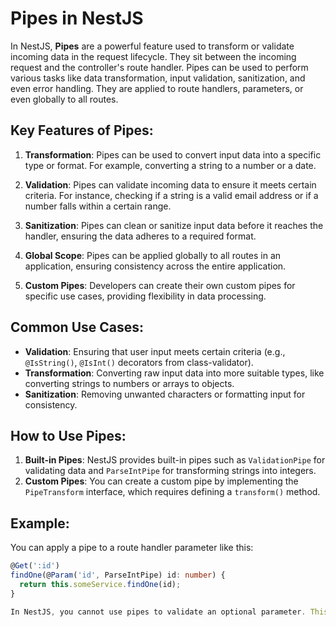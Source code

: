 # Pipes in NestJS

In NestJS, **Pipes** are a powerful feature used to transform or validate incoming data in the request lifecycle. They sit between the incoming request and the controller's route handler. Pipes can be used to perform various tasks like data transformation, input validation, sanitization, and even error handling. They are applied to route handlers, parameters, or even globally to all routes.

## Key Features of Pipes:
1. **Transformation**: Pipes can be used to convert input data into a specific type or format. For example, converting a string to a number or a date.
   
2. **Validation**: Pipes can validate incoming data to ensure it meets certain criteria. For instance, checking if a string is a valid email address or if a number falls within a certain range.

3. **Sanitization**: Pipes can clean or sanitize input data before it reaches the handler, ensuring the data adheres to a required format.

4. **Global Scope**: Pipes can be applied globally to all routes in an application, ensuring consistency across the entire application.

5. **Custom Pipes**: Developers can create their own custom pipes for specific use cases, providing flexibility in data processing.

## Common Use Cases:
- **Validation**: Ensuring that user input meets certain criteria (e.g., `@IsString()`, `@IsInt()` decorators from class-validator).
- **Transformation**: Converting raw input data into more suitable types, like converting strings to numbers or arrays to objects.
- **Sanitization**: Removing unwanted characters or formatting input for consistency.

## How to Use Pipes:
1. **Built-in Pipes**: NestJS provides built-in pipes such as `ValidationPipe` for validating data and `ParseIntPipe` for transforming strings into integers.
2. **Custom Pipes**: You can create a custom pipe by implementing the `PipeTransform` interface, which requires defining a `transform()` method.

## Example:
You can apply a pipe to a route handler parameter like this:

```typescript
@Get(':id')
findOne(@Param('id', ParseIntPipe) id: number) {
  return this.someService.findOne(id);
}

In NestJS, you cannot use pipes to validate an optional parameter. This will throw an error. You can introduce Dtos to walk around this.
